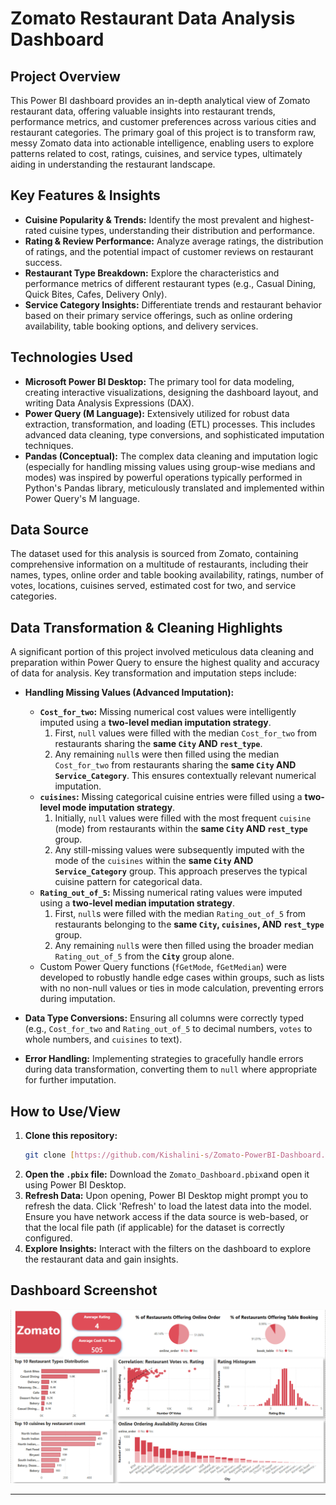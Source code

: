 # Zomato Restaurant Data Analysis Dashboard

## Project Overview

This Power BI dashboard provides an in-depth analytical view of Zomato restaurant data, offering valuable insights into restaurant trends, performance metrics, and customer preferences across various cities and restaurant categories. The primary goal of this project is to transform raw, messy Zomato data into actionable intelligence, enabling users to explore patterns related to cost, ratings, cuisines, and service types, ultimately aiding in understanding the restaurant landscape.

## Key Features & Insights

* **Cuisine Popularity & Trends:** Identify the most prevalent and highest-rated cuisine types, understanding their distribution and performance.
* **Rating & Review Performance:** Analyze average ratings, the distribution of ratings, and the potential impact of customer reviews on restaurant success.
* **Restaurant Type Breakdown:** Explore the characteristics and performance metrics of different restaurant types (e.g., Casual Dining, Quick Bites, Cafes, Delivery Only).
* **Service Category Insights:** Differentiate trends and restaurant behavior based on their primary service offerings, such as online ordering availability, table booking options, and delivery services.

## Technologies Used

* **Microsoft Power BI Desktop:** The primary tool for data modeling, creating interactive visualizations, designing the dashboard layout, and writing Data Analysis Expressions (DAX).
* **Power Query (M Language):** Extensively utilized for robust data extraction, transformation, and loading (ETL) processes. This includes advanced data cleaning, type conversions, and sophisticated imputation techniques.
* **Pandas (Conceptual):** The complex data cleaning and imputation logic (especially for handling missing values using group-wise medians and modes) was inspired by powerful operations typically performed in Python's Pandas library, meticulously translated and implemented within Power Query's M language.

## Data Source
The dataset used for this analysis is sourced from Zomato, containing comprehensive information on a multitude of restaurants, including their names, types, online order and table booking availability, ratings, number of votes, locations, cuisines served, estimated cost for two, and service categories.

## Data Transformation & Cleaning Highlights
A significant portion of this project involved meticulous data cleaning and preparation within Power Query to ensure the highest quality and accuracy of data for analysis. Key transformation and imputation steps include:

* **Handling Missing Values (Advanced Imputation):**
    * **`Cost_for_two`:** Missing numerical cost values were intelligently imputed using a **two-level median imputation strategy**.
        1.  First, `null` values were filled with the median `Cost_for_two` from restaurants sharing the **same `City` AND `rest_type`**.
        2.  Any remaining `null`s were then filled using the median `Cost_for_two` from restaurants sharing the **same `City` AND `Service_Category`**.
        This ensures contextually relevant numerical imputation.
    * **`cuisines`:** Missing categorical cuisine entries were filled using a **two-level mode imputation strategy**.
        1.  Initially, `null` values were filled with the most frequent `cuisine` (mode) from restaurants within the **same `City` AND `rest_type`** group.
        2.  Any still-missing values were subsequently imputed with the mode of the `cuisines` within the **same `City` AND `Service_Category`** group.
        This approach preserves the typical cuisine pattern for categorical data.
    * **`Rating_out_of_5`:** Missing numerical rating values were imputed using a **two-level median imputation strategy**.
        1.  First, `null`s were filled with the median `Rating_out_of_5` from restaurants belonging to the **same `City`, `cuisines`, AND `rest_type`** group.
        2.  Any remaining `null`s were then filled using the broader median `Rating_out_of_5` from the **`City`** group alone.
    * Custom Power Query functions (`fGetMode`, `fGetMedian`) were developed to robustly handle edge cases within groups, such as lists with no non-null values or ties in mode calculation, preventing errors during imputation.

* **Data Type Conversions:** Ensuring all columns were correctly typed (e.g., `Cost_for_two` and `Rating_out_of_5` to decimal numbers, `votes` to whole numbers, and `cuisines` to text).
* **Error Handling:** Implementing strategies to gracefully handle errors during data transformation, converting them to `null` where appropriate for further imputation.

## How to Use/View
1.  **Clone this repository:**
    ```bash
    git clone [https://github.com/Kishalini-s/Zomato-PowerBI-Dashboard.git]
    ```
2.  **Open the `.pbix` file:** Download the `Zomato_Dashboard.pbix`and open it using Power BI Desktop.
3.  **Refresh Data:** Upon opening, Power BI Desktop might prompt you to refresh the data. Click 'Refresh' to load the latest data into the model. Ensure you have network access if the data source is web-based, or that the local file path (if applicable) for the dataset is correctly configured.
4.  **Explore Insights:** Interact with the filters on the dashboard to explore the restaurant data and gain insights.

## Dashboard Screenshot
![Dashboard Screenshot](images/Zomato_Dashboard.PNG)

--------------------------------------------------------------------------------------------------------------
